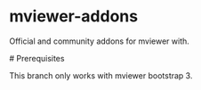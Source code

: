 # mviewer-addons

Official and community addons for mviewer with.

# Prerequisites

This branch only works with mviewer bootstrap 3.


